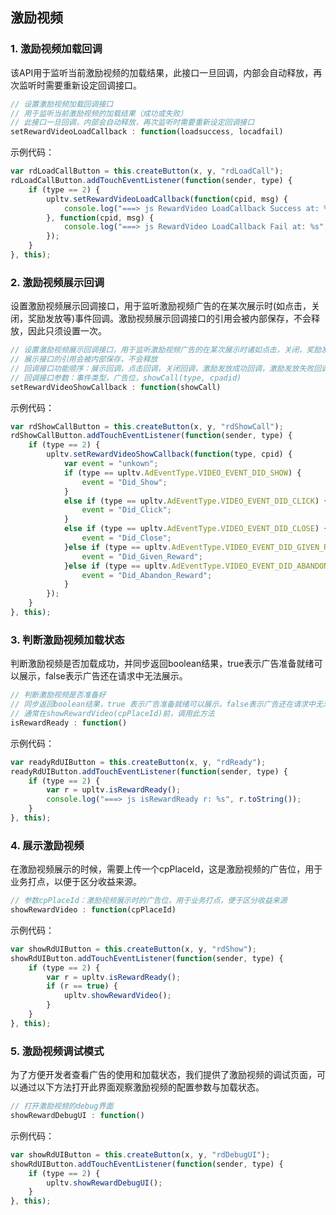 ## 激励视频

### 1. 激励视频加载回调
  该API用于监听当前激励视频的加载结果，此接口一旦回调，内部会自动释放，再次监听时需要重新设定回调接口。
```javascript
// 设置激励视频加载回调接口
// 用于监听当前激励视频的加载结果（成功或失败）
// 此接口一旦回调，内部会自动释放，再次监听时需要重新设定回调接口
setRewardVideoLoadCallback : function(loadsuccess, locadfail)
```

示例代码：
```javascript
var rdLoadCallButton = this.createButton(x, y, "rdLoadCall");
rdLoadCallButton.addTouchEventListener(function(sender, type) {
    if (type == 2) {
        upltv.setRewardVideoLoadCallback(function(cpid, msg) {
            console.log("===> js RewardVideo LoadCallback Success at: %s", cpid);
        }, function(cpid, msg) {
            console.log("===> js RewardVideo LoadCallback Fail at: %s", cpid);
        });
    }
}, this);
```

### 2. 激励视频展示回调
  设置激励视频展示回调接口，用于监听激励视频广告的在某次展示时(如点击，关闭，奖励发放等)事件回调。激励视频展示回调接口的引用会被内部保存，不会释放，因此只须设置一次。
```javascript
// 设置激励视频展示回调接口，用于监听激励视频广告的在某次展示时诸如点击，关闭，奖励发放等事件回调
// 展示接口的引用会被内部保存，不会释放
// 回调接口功能顺序：展示回调，点击回调，关闭回调，激励发放成功回调，激励发放失败回调
// 回调接口参数：事件类型，广告位，showCall(type, cpadid)
setRewardVideoShowCallback : function(showCall)
```

示例代码：
```javascript
var rdShowCallButton = this.createButton(x, y, "rdShowCall");
rdShowCallButton.addTouchEventListener(function(sender, type) {
    if (type == 2) {
        upltv.setRewardVideoShowCallback(function(type, cpid) {
            var event = "unkown";
            if (type == upltv.AdEventType.VIDEO_EVENT_DID_SHOW) {
                event = "Did_Show";
            }
            else if (type == upltv.AdEventType.VIDEO_EVENT_DID_CLICK) {
                event = "Did_Click";
            }
            else if (type == upltv.AdEventType.VIDEO_EVENT_DID_CLOSE) {
                event = "Did_Close";
            }else if (type == upltv.AdEventType.VIDEO_EVENT_DID_GIVEN_REWARD) {
                event = "Did_Given_Reward";
            }else if (type == upltv.AdEventType.VIDEO_EVENT_DID_ABANDON_REWARD) {
                event = "Did_Abandon_Reward";
            }
        });
    }
}, this);
```

### 3. 判断激励视频加载状态
判断激励视频是否加载成功，并同步返回boolean结果，true表示广告准备就绪可以展示，false表示广告还在请求中无法展示。
```javascript
// 判断激励视频是否准备好
// 同步返回boolean结果，true 表示广告准备就绪可以展示，false表示广告还在请求中无法展示
// 通常在showRewardVideo(cpPlaceId)前，调用此方法
isRewardReady : function()
```

示例代码：
```javascript
var readyRdUIButton = this.createButton(x, y, "rdReady");
readyRdUIButton.addTouchEventListener(function(sender, type) {
    if (type == 2) {
        var r = upltv.isRewardReady();
        console.log("===> js isRewardReady r: %s", r.toString());
    }
}, this);
```

### 4. 展示激励视频
在激励视频展示的时候，需要上传一个cpPlaceId，这是激励视频的广告位，用于业务打点，以便于区分收益来源。
```javascript
// 参数cpPlaceId：激励视频展示时的广告位，用于业务打点，便于区分收益来源
showRewardVideo : function(cpPlaceId)
```

示例代码：
```javascript
var showRdUIButton = this.createButton(x, y, "rdShow");
showRdUIButton.addTouchEventListener(function(sender, type) {
    if (type == 2) {
        var r = upltv.isRewardReady();
        if (r == true) {
            upltv.showRewardVideo();
        }
    }
}, this);
```

### 5. 激励视频调试模式
为了方便开发者查看广告的使用和加载状态，我们提供了激励视频的调试页面，可以通过以下方法打开此界面观察激励视频的配置参数与加载状态。
```javascript
// 打开激励视频的debug界面
showRewardDebugUI : function()
```

示例代码：
```javascript
var showRdUIButton = this.createButton(x, y, "rdDebugUI");
showRdUIButton.addTouchEventListener(function(sender, type) {
    if (type == 2) {
        upltv.showRewardDebugUI();
    }
}, this);
```

